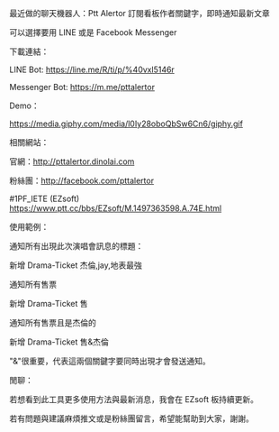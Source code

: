 最近做的聊天機器人：Ptt Alertor 訂閱看板作者關鍵字，即時通知最新文章

可以選擇要用 LINE 或是 Facebook Messenger

下載連結：

LINE Bot: https://line.me/R/ti/p/%40vxl5146r

Messenger Bot: https://m.me/pttalertor

Demo：

https://media.giphy.com/media/l0Iy28oboQbSw6Cn6/giphy.gif

相關網站：

官網：http://pttalertor.dinolai.com

粉絲團：http://facebook.com/pttalertor

\#1PF_IETE (EZsoft)
https://www.ptt.cc/bbs/EZsoft/M.1497363598.A.74E.html

使用範例：

通知所有出現此次演唱會訊息的標題：

新增 Drama-Ticket 杰倫,jay,地表最強

通知所有售票

新增 Drama-Ticket 售

通知所有售票且是杰倫的

新增 Drama-Ticket 售&杰倫

"&"很重要，代表這兩個關鍵字要同時出現才會發送通知。


閒聊：

若想看到此工具更多使用方法與最新消息，我會在 EZsoft 板持續更新。

若有問題與建議麻煩推文或是粉絲團留言，希望能幫助到大家，謝謝。